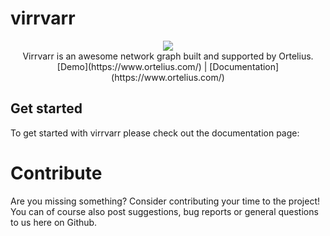# virrvarr

<div align="center">
  <img src="https://www.ortelius.com/wp-content/uploads/2020/05/Ortelius-logo-black.png" />
</div>
<div align="center">
  Virrvarr is an awesome network graph built and supported by Ortelius.
  <br>
  [Demo](https://www.ortelius.com/) | [Documentation](https://www.ortelius.com/)
</div>

## Get started
To get started with virrvarr please check out the documentation page:

# Contribute
Are you missing something? Consider contributing your time to the project! You can of course also post suggestions, bug reports or general questions to us here on Github.
